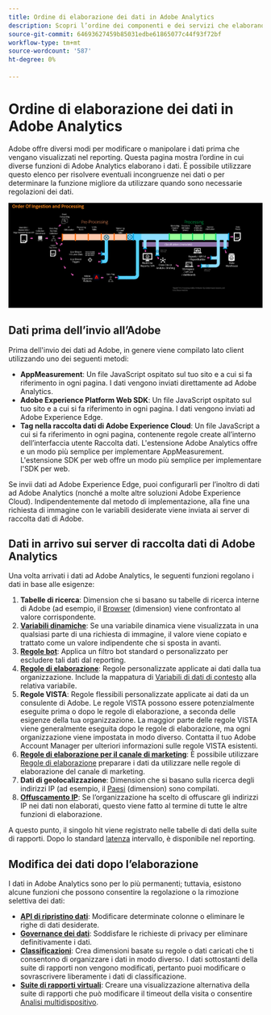 ```yaml
---
title: Ordine di elaborazione dei dati in Adobe Analytics
description: Scopri l’ordine dei componenti e dei servizi che elaborano i dati in Adobe Analytics.
source-git-commit: 64693627459b85031edbe61865077c44f93f72bf
workflow-type: tm+mt
source-wordcount: '587'
ht-degree: 0%

---
```


# Ordine di elaborazione dei dati in Adobe Analytics

Adobe offre diversi modi per modificare o manipolare i dati prima che vengano visualizzati nel reporting. Questa pagina mostra l’ordine in cui diverse funzioni di Adobe Analytics elaborano i dati. È possibile utilizzare questo elenco per risolvere eventuali incongruenze nei dati o per determinare la funzione migliore da utilizzare quando sono necessarie regolazioni dei dati.

![Ordine di elaborazione](assets/processing-order.png)

## Dati prima dell’invio all’Adobe

Prima dell&#39;invio dei dati ad Adobe, in genere viene compilato lato client utilizzando uno dei seguenti metodi:

* **AppMeasurement**: Un file JavaScript ospitato sul tuo sito e a cui si fa riferimento in ogni pagina. I dati vengono inviati direttamente ad Adobe Analytics.
* **Adobe Experience Platform Web SDK**: Un file JavaScript ospitato sul tuo sito e a cui si fa riferimento in ogni pagina. I dati vengono inviati ad Adobe Experience Edge.
* **Tag nella raccolta dati di Adobe Experience Cloud**: Un file JavaScript a cui si fa riferimento in ogni pagina, contenente regole create all’interno dell’interfaccia utente Raccolta dati. L&#39;estensione Adobe Analytics offre e un modo più semplice per implementare AppMeasurement. L&#39;estensione SDK per web offre un modo più semplice per implementare l&#39;SDK per web.

Se invii dati ad Adobe Experience Edge, puoi configurarli per l’inoltro di dati ad Adobe Analytics (nonché a molte altre soluzioni Adobe Experience Cloud). Indipendentemente dal metodo di implementazione, alla fine una richiesta di immagine con le variabili desiderate viene inviata ai server di raccolta dati di Adobe.

## Dati in arrivo sui server di raccolta dati di Adobe Analytics

Una volta arrivati i dati ad Adobe Analytics, le seguenti funzioni regolano i dati in base alle esigenze:

1. **Tabelle di ricerca**: Dimension che si basano su tabelle di ricerca interne di Adobe (ad esempio, il [Browser](/help/components/dimensions/browser.md) (dimension) viene confrontato al valore corrispondente.
2. [**Variabili dinamiche**](/help/implement/vars/page-vars/dynamic-variables.md): Se una variabile dinamica viene visualizzata in una qualsiasi parte di una richiesta di immagine, il valore viene copiato e trattato come un valore indipendente che si sposta in avanti.
3. [**Regole bot**](/help/admin/admin/bot-removal/bot-rules.md): Applica un filtro bot standard o personalizzato per escludere tali dati dal reporting.
4. [**Regole di elaborazione**](/help/admin/admin/c-processing-rules/processing-rules.md): Regole personalizzate applicate ai dati dalla tua organizzazione. Include la mappatura di [Variabili di dati di contesto](/help/implement/vars/page-vars/contextdata.md) alla relativa variabile.
5. **Regole VISTA**: Regole flessibili personalizzate applicate ai dati da un consulente di Adobe. Le regole VISTA possono essere potenzialmente eseguite prima o dopo le regole di elaborazione, a seconda delle esigenze della tua organizzazione. La maggior parte delle regole VISTA viene generalmente eseguita dopo le regole di elaborazione, ma ogni organizzazione viene impostata in modo diverso. Contatta il tuo Adobe Account Manager per ulteriori informazioni sulle regole VISTA esistenti.
6. [**Regole di elaborazione per il canale di marketing**](/help/components/c-marketing-channels/c-rules.md): È possibile utilizzare [Regole di elaborazione](/help/admin/admin/c-processing-rules/processing-rules.md) preparare i dati da utilizzare nelle regole di elaborazione del canale di marketing.
7. **Dati di geolocalizzazione**: Dimension che si basano sulla ricerca degli indirizzi IP (ad esempio, il [Paesi](/help/components/dimensions/countries.md) (dimension) sono compilati.
8. [**Offuscamento IP**](/help/admin/admin/general-acct-settings-admin.md): Se l’organizzazione ha scelto di offuscare gli indirizzi IP nei dati non elaborati, questo viene fatto al termine di tutte le altre funzioni di elaborazione.

A questo punto, il singolo hit viene registrato nelle tabelle di dati della suite di rapporti. Dopo lo standard [latenza](latency.md) intervallo, è disponibile nel reporting.

## Modifica dei dati dopo l’elaborazione

I dati in Adobe Analytics sono per lo più permanenti; tuttavia, esistono alcune funzioni che possono consentire la regolazione o la rimozione selettiva dei dati:

* [**API di ripristino dati**](https://developer.adobe.com/analytics-apis/docs/2.0/guides/endpoints/data-repair/): Modificare determinate colonne o eliminare le righe di dati desiderate.
* [**Governance dei dati**](/help/admin/c-data-governance/an-gdpr-workflow.md): Soddisfare le richieste di privacy per eliminare definitivamente i dati.
* [**Classificazioni**](/help/components/classifications/c-classifications.md): Crea dimensioni basate su regole o dati caricati che ti consentono di organizzare i dati in modo diverso. I dati sottostanti della suite di rapporti non vengono modificati, pertanto puoi modificare o sovrascrivere liberamente i dati di classificazione.
* [**Suite di rapporti virtuali**](/help/components/vrs/vrs-about.md): Creare una visualizzazione alternativa della suite di rapporti che può modificare il timeout della visita o consentire [Analisi multidispositivo](/help/components/cda/overview.md).
